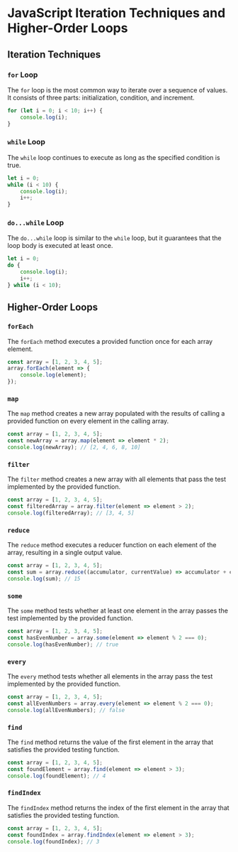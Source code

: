 # JavaScript Iteration Techniques and Higher-Order Loops

## Iteration Techniques

### `for` Loop
The `for` loop is the most common way to iterate over a sequence of values. It consists of three parts: initialization, condition, and increment.

```javascript
for (let i = 0; i < 10; i++) {
    console.log(i);
}
```

### `while` Loop
The `while` loop continues to execute as long as the specified condition is true.

```javascript
let i = 0;
while (i < 10) {
    console.log(i);
    i++;
}
```

### `do...while` Loop
The `do...while` loop is similar to the `while` loop, but it guarantees that the loop body is executed at least once.

```javascript
let i = 0;
do {
    console.log(i);
    i++;
} while (i < 10);
```

## Higher-Order Loops

### `forEach`
The `forEach` method executes a provided function once for each array element.

```javascript
const array = [1, 2, 3, 4, 5];
array.forEach(element => {
    console.log(element);
});
```

### `map`
The `map` method creates a new array populated with the results of calling a provided function on every element in the calling array.

```javascript
const array = [1, 2, 3, 4, 5];
const newArray = array.map(element => element * 2);
console.log(newArray); // [2, 4, 6, 8, 10]
```

### `filter`
The `filter` method creates a new array with all elements that pass the test implemented by the provided function.

```javascript
const array = [1, 2, 3, 4, 5];
const filteredArray = array.filter(element => element > 2);
console.log(filteredArray); // [3, 4, 5]
```

### `reduce`
The `reduce` method executes a reducer function on each element of the array, resulting in a single output value.

```javascript
const array = [1, 2, 3, 4, 5];
const sum = array.reduce((accumulator, currentValue) => accumulator + currentValue, 0);
console.log(sum); // 15
```

### `some`
The `some` method tests whether at least one element in the array passes the test implemented by the provided function.

```javascript
const array = [1, 2, 3, 4, 5];
const hasEvenNumber = array.some(element => element % 2 === 0);
console.log(hasEvenNumber); // true
```

### `every`
The `every` method tests whether all elements in the array pass the test implemented by the provided function.

```javascript
const array = [1, 2, 3, 4, 5];
const allEvenNumbers = array.every(element => element % 2 === 0);
console.log(allEvenNumbers); // false
```

### `find`
The `find` method returns the value of the first element in the array that satisfies the provided testing function.

```javascript
const array = [1, 2, 3, 4, 5];
const foundElement = array.find(element => element > 3);
console.log(foundElement); // 4
```

### `findIndex`
The `findIndex` method returns the index of the first element in the array that satisfies the provided testing function.

```javascript
const array = [1, 2, 3, 4, 5];
const foundIndex = array.findIndex(element => element > 3);
console.log(foundIndex); // 3
```
